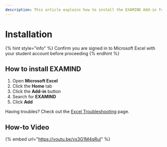 ```yaml
---
description: This article explains how to install the EXAMIND Add-in for Microsoft Excel.
---
```


# Installation

{% hint style="info" %}
Confirm you are signed in to Microsoft Excel with your student account before proceeding
{% endhint %}

## How to install EXAMIND

1. Open **Microsoft Excel**
2. Click the **Home** tab
3. Click the **Add-in** button
4. Search for **EXAMIND**
5. Click **Add**

Having troubles? Check out the [Excel Troubleshooting](troubleshooting.md) page.

## How-to Video

{% embed url="https://youtu.be/vs3G1M4qRuI" %}

